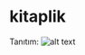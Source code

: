 # kitaplik

Tanıtım: 
![alt text](https://lh3.googleusercontent.com/d/1c0FEGUioWJS_yPstrn6vrTHK3xh9BPO2 "Logo Title Text 1")
